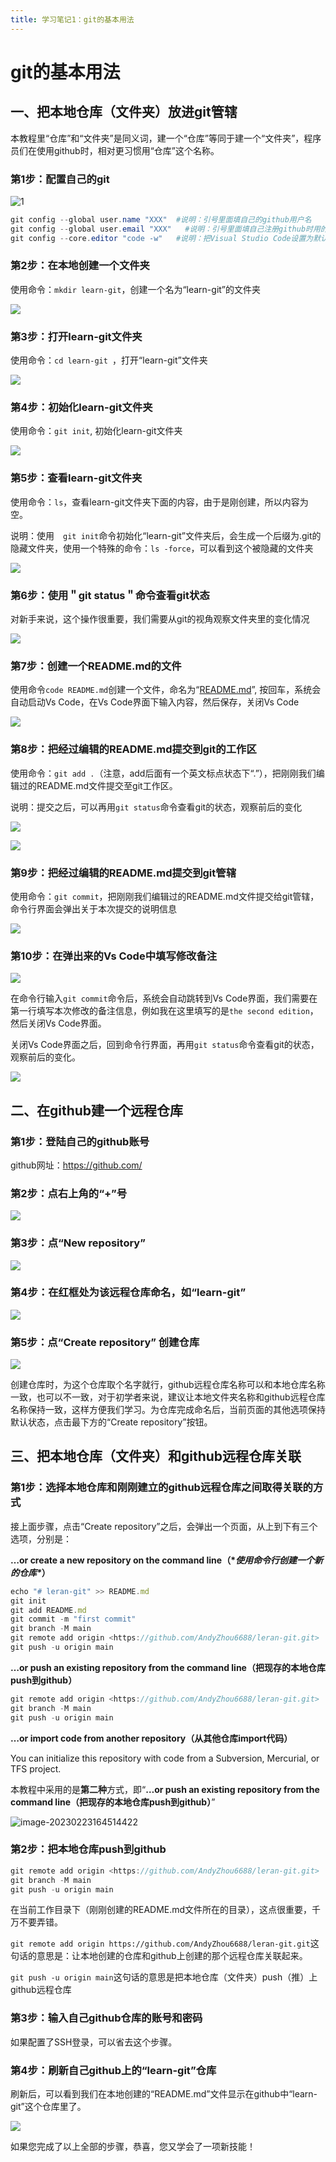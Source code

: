 ```yaml
---
title: 学习笔记1：git的基本用法
---
```

# git的基本用法

## 一、把本地仓库（文件夹）放进git管辖

本教程里“仓库”和“文件夹”是同义词，建一个“仓库”等同于建一个“文件夹”，程序员们在使用github时，相对更习惯用“仓库”这个名称。

### 第1步：配置自己的git

![1](note1.assets/1.png)

```powershell
git config --global user.name "XXX"  #说明：引号里面填自己的github用户名
git config --global user.email "XXX"   #说明：引号里面填自己注册github时用的邮箱
git config --core.editor "code -w"   #说明：把Visual Studio Code设置为默认编辑器。Visual Studio Code后面简称为“VS Code”
```



### 第2步：在本地创建一个文件夹

使用命令：`mkdir learn-git`，创建一个名为“learn-git”的文件夹

![](note1.assets/2.png)

### 第3步：打开learn-git文件夹

使用命令：`cd learn-git `，打开“learn-git”文件夹

![](note1.assets/3.png)

### 第4步：初始化learn-git文件夹

使用命令：`git init`, 初始化learn-git文件夹

![](note1.assets/4.png)

### 第5步：查看learn-git文件夹

使用命令：`ls`，查看learn-git文件夹下面的内容，由于是刚创建，所以内容为空。

说明：使用　`git init`命令初始化“learn-git”文件夹后，会生成一个后缀为.git的隐藏文件夹，使用一个特殊的命令：`ls -force`，可以看到这个被隐藏的文件夹

![](note1.assets/5.png)

### 第6步：使用＂git status＂命令查看git状态

对新手来说，这个操作很重要，我们需要从git的视角观察文件夹里的变化情况

![](note1.assets/6.png)

### 第7步：创建一个README.md的文件

使用命令`code README.md`创建一个文件，命名为“[README.md](http://README.md)”, 按回车，系统会自动启动Vs Code，在Vs Code界面下输入内容，然后保存，关闭Vs Code

![](note1.assets/7.png)

### 第8步：把经过编辑的README.md提交到git的工作区

使用命令：`git add .`（注意，add后面有一个英文标点状态下“.”），把刚刚我们编辑过的README.md文件提交至git工作区。

说明：提交之后，可以再用`git status`命令查看git的状态，观察前后的变化

![](note1.assets/8-1.png)

![](note1.assets/8-2.png)

### 第9步：把经过编辑的README.md提交到git管辖

使用命令：`git commit`，把刚刚我们编辑过的README.md文件提交给git管辖，命令行界面会弹出关于本次提交的说明信息

![](note1.assets/9.png)

### 第10步：在弹出来的Vs Code中填写修改备注

![](note1.assets/10.png)

在命令行输入`git commit`命令后，系统会自动跳转到Vs Code界面，我们需要在第一行填写本次修改的备注信息，例如我在这里填写的是`the second edition`，然后关闭Vs Code界面。

关闭Vs Code界面之后，回到命令行界面，再用`git status`命令查看git的状态，观察前后的变化。

![](note1.assets/10-1.png)

## 二、在github建一个远程仓库

### 第1步：登陆自己的github账号

github网址：https://github.com/

### 第2步：点右上角的“+”号

![](note1.assets/11.png)

### 第3步：点“New repository”

![](note1.assets/12.png)

### 第4步：在红框处为该远程仓库命名，如“learn-git”

![](note1.assets/13.png)

### 第5步：点“Create repository” 创建仓库

![](note1.assets/14.png)

创建仓库时，为这个仓库取个名字就行，github远程仓库名称可以和本地仓库名称一致，也可以不一致，对于初学者来说，建议让本地文件夹名称和github远程仓库名称保持一致，这样方便我们学习。为仓库完成命名后，当前页面的其他选项保持默认状态，点击最下方的“Create repository”按钮。

## 三、把本地仓库（文件夹）和github远程仓库关联

### 第1步：选择本地仓库和刚刚建立的github远程仓库之间取得关联的方式

接上面步骤，点击“Create repository”之后，会弹出一个页面，从上到下有三个选项，分别是：

**…or create a new repository on the command line（\**使用命令行创建一个新的仓库\**）**

```jsx
echo "# leran-git" >> README.md
git init
git add README.md
git commit -m "first commit"
git branch -M main
git remote add origin <https://github.com/AndyZhou6688/leran-git.git>
git push -u origin main
```

**…or push an existing repository from the command line（把现存的本地仓库push到github）**

```jsx
git remote add origin <https://github.com/AndyZhou6688/leran-git.git>
git branch -M main
git push -u origin main
```

**…or import code from another repository（从其他仓库import代码）**

You can initialize this repository with code from a Subversion, Mercurial, or TFS project.

本教程中采用的是**第二种**方式，即“**…or push an existing repository from the command line（把现存的本地仓库push到github）**”

![image-20230223164514422](https://gitee.com/andy116688/Typora/raw/master/img/image-20230223164514422.png)

### 第2步：把本地仓库push到github

```jsx
git remote add origin <https://github.com/AndyZhou6688/leran-git.git>
git branch -M main
git push -u origin main
```

在当前工作目录下（刚刚创建的README.md文件所在的目录），这点很重要，千万不要弄错。

`git remote add origin https://github.com/AndyZhou6688/leran-git.git`这句话的意思是：让本地创建的仓库和github上创建的那个远程仓库关联起来。

`git push -u origin main`这句话的意思是把本地仓库（文件夹）push（推）上github远程仓库

### 第3步：输入自己github仓库的账号和密码

如果配置了SSH登录，可以省去这个步骤。

### 第4步：刷新自己github上的“learn-git”仓库

刷新后，可以看到我们在本地创建的“README.md”文件显示在github中“learn-git”这个仓库里了。

![](note1.assets/15.png)

如果您完成了以上全部的步骤，恭喜，您又学会了一项新技能！